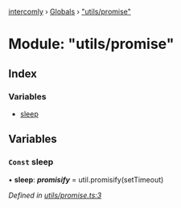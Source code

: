[intercomly](../README.md) › [Globals](../globals.md) › ["utils/promise"](_utils_promise_.md)

# Module: "utils/promise"

## Index

### Variables

* [sleep](_utils_promise_.md#const-sleep)

## Variables

### `Const` sleep

• **sleep**: *__promisify__* = util.promisify(setTimeout)

*Defined in [utils/promise.ts:3](https://github.com/bradennapier/intercomly/blob/c3e44e7/src/utils/promise.ts#L3)*
